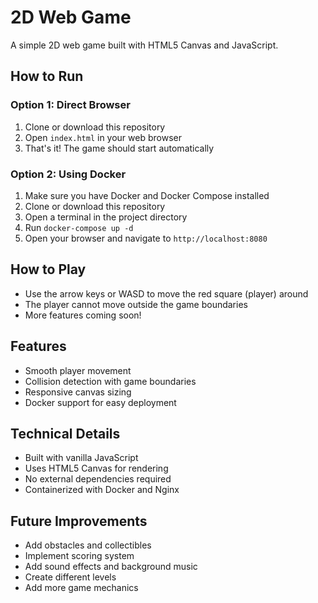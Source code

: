 # 2D Web Game

A simple 2D web game built with HTML5 Canvas and JavaScript.

## How to Run

### Option 1: Direct Browser
1. Clone or download this repository
2. Open `index.html` in your web browser
3. That's it! The game should start automatically

### Option 2: Using Docker
1. Make sure you have Docker and Docker Compose installed
2. Clone or download this repository
3. Open a terminal in the project directory
4. Run `docker-compose up -d`
5. Open your browser and navigate to `http://localhost:8080`

## How to Play

- Use the arrow keys or WASD to move the red square (player) around
- The player cannot move outside the game boundaries
- More features coming soon!

## Features

- Smooth player movement
- Collision detection with game boundaries
- Responsive canvas sizing
- Docker support for easy deployment

## Technical Details

- Built with vanilla JavaScript
- Uses HTML5 Canvas for rendering
- No external dependencies required
- Containerized with Docker and Nginx

## Future Improvements

- Add obstacles and collectibles
- Implement scoring system
- Add sound effects and background music
- Create different levels
- Add more game mechanics 